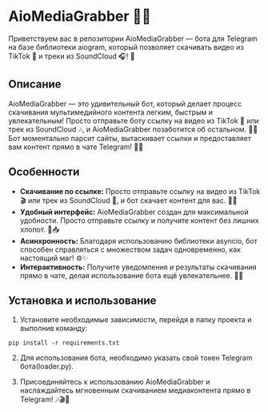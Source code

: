 # AioMediaGrabber 🎵🎥

Приветствуем вас в репозитории AioMediaGrabber — бота для Telegram на базе библиотеки aiogram, который позволяет скачивать видео из TikTok 🎵 и треки из SoundCloud 🎧! 🚀

## Описание

AioMediaGrabber — это удивительный бот, который делает процесс скачивания мультимедийного контента легким, быстрым и увлекательным! Просто отправьте боту ссылку на видео из TikTok 🎥 или трек из SoundCloud 🎶, и AioMediaGrabber позаботится об остальном. 🤖🌟 Бот моментально парсит сайты, вытаскивает ссылки и предоставляет вам контент прямо в чате Telegram! 📲🎉

## Особенности

- **Скачивание по ссылке:** Просто отправьте ссылку на видео из TikTok 🎬 или трек из SoundCloud 🎵, и бот скачает контент для вас. 💾💥
- **Удобный интерфейс:** AioMediaGrabber создан для максимальной удобности. Просто отправьте ссылку и получите контент без лишних хлопот. 🎈📥
- **Асинхронность:** Благодаря использованию библиотеки asyncio, бот способен справляться с множеством задач одновременно, как настоящий маг! ⚙️✨
- **Интерактивность:** Получите уведомления и результаты скачивания прямо в чате, делая использование бота ещё увлекательнее. 📲🎁

## Установка и использование

1. Установите необходимые зависимости, перейдя в папку проекта и выполнив команду:
   
```pip install -r requirements.txt```

2. Для использования бота, необходимо указать свой токен Telegram бота(loader.py).

3. Присоединяйтесь к использованию AioMediaGrabber и наслаждайтесь мгновенным скачиванием медиаконтента прямо в Telegram! 🎶🎬🚀
